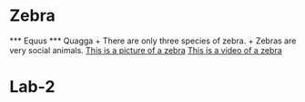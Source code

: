 # Zebra
*** Equus *** Quagga
    + There are only three species of zebra.
    + Zebras are very social animals.
[This is a picture of a zebra](https://unsplash.com/photos/UgidX4V13Gc)
[This is a video of a zebra](https://www.youtube.com/watch?v=kWxnadQI5Qw)
# Lab-2
